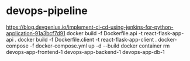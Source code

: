 # devops-pipeline

https://blog.devgenius.io/implement-ci-cd-using-jenkins-for-python-application-91a3bcf7d91
docker build -f Dockerfile.api -t react-flask-app-api .
docker build -f Dockerfile.client -t react-flask-app-client .
docker-compose -f docker-compose.yml up -d --build
docker container rm devops-app-frontend-1 devops-app-backend-1 devops-app-db-1